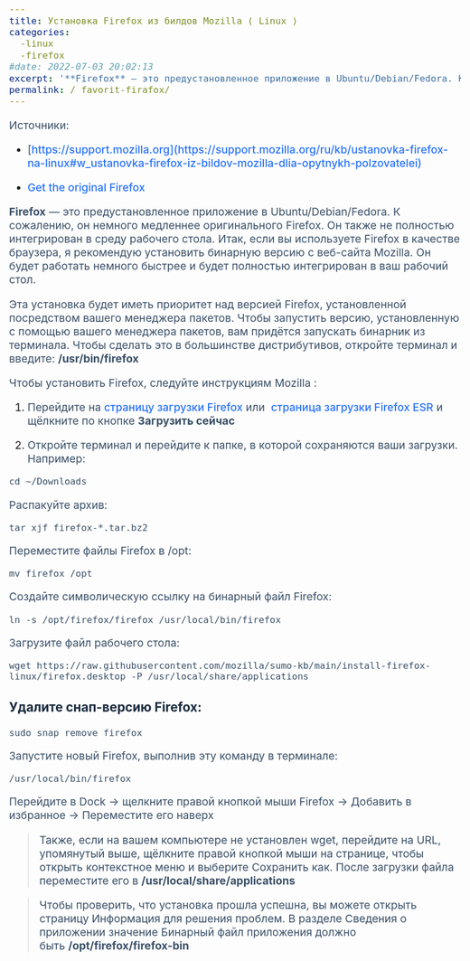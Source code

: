 ```yaml
--- 
title: Установка Firefox из билдов Mozilla ( Linux )
categories:
  -linux
  -firefox
#date: 2022-07-03 20:02:13
excerpt: '**Firefox** — это предустановленное приложение в Ubuntu/Debian/Fedora. К сожалению, он немного медленнее оригинального Firefox. Он также не полностью интегрирован в среду рабочего стола. Итак, если вы используете Firefox в качестве браузера, я рекомендую установить бинарную версию с веб-сайта Mozilla. Он будет работать немного быстрее и будет полностью интегрирован в ваш рабочий стол.'
permalink: / favorit-firafox/
---
```



Источники:
 * [https://support.mozilla.org](https://support.mozilla.org/ru/kb/ustanovka-firefox-na-linux#w_ustanovka-firefox-iz-bildov-mozilla-dlia-opytnykh-polzovatelei)

* [Get the original Firefox
](https://averagelinuxuser.com/ubuntu-22-04-after_install/#3-get-the-original-firefox)

**Firefox** — это предустановленное приложение в Ubuntu/Debian/Fedora. К сожалению, он немного медленнее оригинального Firefox. Он также не полностью интегрирован в среду рабочего стола. Итак, если вы используете Firefox в качестве браузера, я рекомендую установить бинарную версию с веб-сайта Mozilla. Он будет работать немного быстрее и будет полностью интегрирован в ваш рабочий стол.

Эта установка будет иметь приоритет над версией Firefox, установленной посредством вашего менеджера пакетов. Чтобы запустить версию, установленную с помощью вашего менеджера пакетов, вам придётся запускать бинарник из терминала. Чтобы сделать это в большинстве дистрибутивов, откройте терминал и введите: **/usr/bin/firefox**

Чтобы установить Firefox, следуйте инструкциям Mozilla :

1. Перейдите на [страницу загрузки Firefox](https://www.mozilla.org/ru/firefox/linux/?utm_medium=referral&utm_source=support.mozilla.org) или  [страница загрузки Firefox ESR](https://www.mozilla.org/ru/firefox/all/#product-desktop-esr) и щёлкните по кнопке **Загрузить сейчас**

2. Откройте терминал и перейдите к папке, в которой сохраняются ваши загрузки. Например:

`cd ~/Downloads `

Распакуйте архив:

`tar xjf firefox-*.tar.bz2 `

Переместите файлы Firefox в /opt:

`mv firefox /opt `

Создайте символическую ссылку на бинарный файл Firefox:

`ln -s /opt/firefox/firefox /usr/local/bin/firefox `

Загрузите файл рабочего стола:

`wget https://raw.githubusercontent.com/mozilla/sumo-kb/main/install-firefox-linux/firefox.desktop -P /usr/local/share/applications `

### Удалите снап-версию Firefox:

`sudo snap remove firefox `

Запустите новый Firefox, выполнив эту команду в терминале:

`/usr/local/bin/firefox `

Перейдите в Dock -> щелкните правой кнопкой мыши Firefox -> Добавить в избранное -> Переместите его наверх

>Также, если на вашем компьютере не установлен wget, перейдите на URL, упомянутый выше, щёлкните правой кнопкой мыши на странице, чтобы открыть контекстное меню и выберите Сохранить как. После загрузки файла переместите его в **/usr/local/share/applications**

>Чтобы проверить, что установка прошла успешна, вы можете открыть страницу Информация для решения проблем. В разделе Сведения о приложении значение Бинарный файл приложения должно быть **/opt/firefox/firefox-bin**

<style type="text/css" media="all">
   body{
       width: 90%;
       max-width: 800px;
       margin: 0 auto;
       font-size:1.2em;
   }
   h1,h2,h3,h4{
       color: #192a3d;
   }
   p{
       color: #3a4f66;
   }
   a{
       color: #2872fa;
       text-decoration: none;
       font-weight: 500;
   }
</style>
